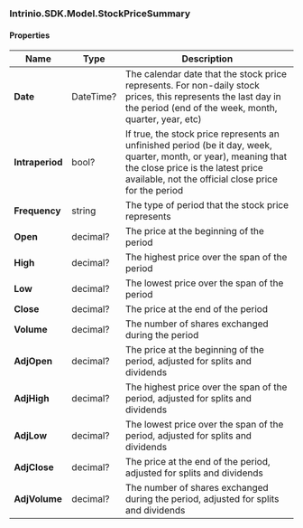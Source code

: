 [//]: # (CLASS:Intrinio.SDK.Model.StockPriceSummary)

[//]: # (KIND:object)

### Intrinio.SDK.Model.StockPriceSummary
#### Properties

[//]: # (START_DEFINITION)

Name | Type | Description
------------ | ------------- | -------------
**Date** | DateTime? | The calendar date that the stock price represents. For non-daily stock prices, this represents the last day in the period (end of the week, month, quarter, year, etc) &nbsp;
**Intraperiod** | bool? | If true, the stock price represents an unfinished period (be it day, week, quarter, month, or year), meaning that the close price is the latest price available, not the official close price for the period &nbsp;
**Frequency** | string | The type of period that the stock price represents &nbsp;
**Open** | decimal? | The price at the beginning of the period &nbsp;
**High** | decimal? | The highest price over the span of the period &nbsp;
**Low** | decimal? | The lowest price over the span of the period &nbsp;
**Close** | decimal? | The price at the end of the period &nbsp;
**Volume** | decimal? | The number of shares exchanged during the period &nbsp;
**AdjOpen** | decimal? | The price at the beginning of the period, adjusted for splits and dividends &nbsp;
**AdjHigh** | decimal? | The highest price over the span of the period, adjusted for splits and dividends &nbsp;
**AdjLow** | decimal? | The lowest price over the span of the period, adjusted for splits and dividends &nbsp;
**AdjClose** | decimal? | The price at the end of the period, adjusted for splits and dividends &nbsp;
**AdjVolume** | decimal? | The number of shares exchanged during the period, adjusted for splits and dividends &nbsp;

[//]: # (END_DEFINITION)


